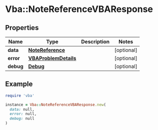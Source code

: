 # Vba::NoteReferenceVBAResponse

## Properties

| Name | Type | Description | Notes |
| ---- | ---- | ----------- | ----- |
| **data** | [**NoteReference**](NoteReference.md) |  | [optional] |
| **error** | [**VBAProblemDetails**](VBAProblemDetails.md) |  | [optional] |
| **debug** | [**Debug**](Debug.md) |  | [optional] |

## Example

```ruby
require 'vba'

instance = Vba::NoteReferenceVBAResponse.new(
  data: null,
  error: null,
  debug: null
)
```

